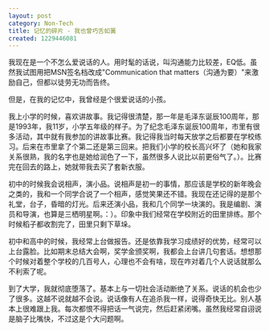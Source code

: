 ```yaml
---
layout: post
category: Non-Tech
title: 记忆的碎片 - 我也曾巧舌如簧
created: 1229446081
---
```

我现在是一个不怎么爱说话的人。用时髦的话说，叫沟通能力比较差，EQ低。虽然我试图用把MSN签名档改成"Communication that matters（沟通为要）"来激励自己，但都以徒劳无功而告终。



但是，在我的记忆中，我曾经是个很爱说话的小孩。



我上小学的时候，喜欢讲故事。我记得很清楚，那一年是毛泽东诞辰100周年，那是1993年，我11岁，小学五年级的样子。为了纪念毛泽东诞辰100周年，市里有很多活动，其中就有我参加的讲故事比赛。我记得我当时每天放学之后都要在学校练习。后来在市里拿了个第二还是第三回来。把我们小学的校长高兴坏了（她和我家关系很熟，我的名字也是她给润色了一下，虽然很多人说比以前更俗气了。）。比赛完在回去的路上，她就带我去买了套新衣服。



初中的时候我会说相声，演小品。说相声是初一的事情，那应该是学校的新年晚会之类的，我和一个同学合说了一个相声，感觉笑果还不错。我现在还记得的是那个礼堂，台子，昏暗的灯光。后来还演小品，我和几个同学一块演的。我是编剧、演员和导演，也算是三栖明星啊。：）。印象中我们经常在学校附近的田里排练。那个时候稻子都收割完了，田里只剩下草垛。



初中和高中的时候，我经常上台做报告。还是依靠我学习成绩好的优势，经常可以上台露脸。比如期末总结大会啊，奖学金颁奖啊，我都会上台讲几句套话。想想那个时候对着整个学校的几百号人，心理也不会有啥，现在咋对着几个人说话就那么不利索了呢。



到了大学，我就彻底堕落了。基本上与一切社会活动断绝了关系。说话的机会也少了很多。这越不说就越不会说。说话像有人在追杀我一样，说得奇快无比。别人基本上很难跟上我。每次都恨不得把话一气说完，然后赶紧闭嘴。虽然我经常自诩说是脑子比嘴快，不过这是个大问题啊。
